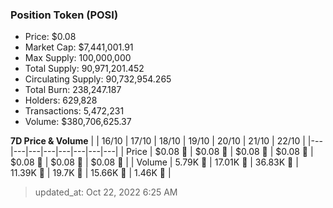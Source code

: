 
  ### Position Token (POSI)
  - Price: $0.08
  - Market Cap: $7,441,001.91
  - Max Supply: 100,000,000
  - Total Supply: 90,971,201.452
  - Circulating Supply: 90,732,954.265
  - Total Burn: 238,247.187
  - Holders: 629,828
  - Transactions: 5,472,231
  - Volume: $380,706,625.37

  **7D Price & Volume**
  | | 16&#x2F;10 | 17&#x2F;10 | 18&#x2F;10 | 19&#x2F;10 | 20&#x2F;10 | 21&#x2F;10 | 22&#x2F;10 |
  |---|---|---|---|---|---|---|---|
  | Price | $0.08 🔻 | $0.08 🔻 | $0.08 🔻 | $0.08 🔻 | $0.08 🔻 | $0.08 🔻 | $0.08 🔻 |
  | Volume | 5.79K 🔻 | 17.01K 🚀 | 36.83K 🚀 | 11.39K 🔻 | 19.7K 🚀 | 15.66K 🔻 | 1.46K 🔻 |

  > updated_at: Oct 22, 2022 6:25 AM
